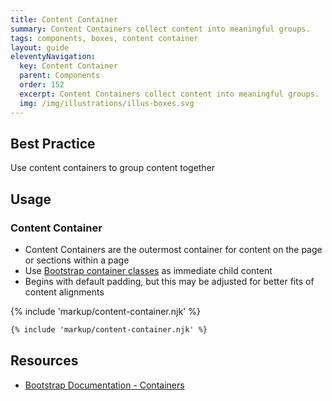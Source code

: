```yaml
---
title: Content Container
summary: Content Containers collect content into meaningful groups.
tags: components, boxes, content container
layout: guide
eleventyNavigation:
  key: Content Container
  parent: Components
  order: 152
  excerpt: Content Containers collect content into meaningful groups.
  img: /img/illustrations/illus-boxes.svg
---
```

    
## Best Practice
Use content containers to group content together

## Usage
### Content Container
- Content Containers are the outermost container for content on the page or sections within a page 
- Use [Bootstrap container classes](/components/layout-grid/) as immediate child content
- Begins with default padding, but this may be adjusted for better fits of content alignments

{% include 'markup/content-container.njk' %}

``` html
{% include 'markup/content-container.njk' %}
```

## Resources
* <a href="https://getbootstrap.com/docs/4.5/layout/overview/#containers" target="_blank">Bootstrap Documentation - Containers</a>

